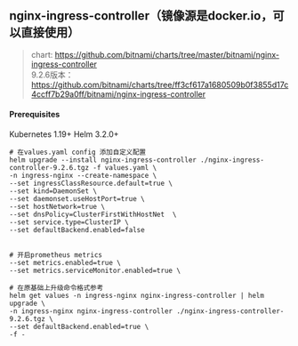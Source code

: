## nginx-ingress-controller（镜像源是docker.io，可以直接使用）

> chart: https://github.com/bitnami/charts/tree/master/bitnami/nginx-ingress-controller   \
> 9.2.6版本：https://github.com/bitnami/charts/tree/ff3cf617a1680509b0f3855d17c4ccff7b29a0ff/bitnami/nginx-ingress-controller
> 

#### Prerequisites
Kubernetes 1.19+
Helm 3.2.0+


```shell
# 在values.yaml config 添加自定义配置
helm upgrade --install nginx-ingress-controller ./nginx-ingress-controller-9.2.6.tgz -f values.yaml \
-n ingress-nginx --create-namespace \
--set ingressClassResource.default=true \
--set kind=DaemonSet \
--set daemonset.useHostPort=true \
--set hostNetwork=true \
--set dnsPolicy=ClusterFirstWithHostNet  \
--set service.type=ClusterIP \
--set defaultBackend.enabled=false


# 开启prometheus metrics
--set metrics.enabled=true \
--set metrics.serviceMonitor.enabled=true \

# 在原基础上升级命令格式参考
helm get values -n ingress-nginx nginx-ingress-controller | helm upgrade \
-n ingress-nginx nginx-ingress-controller ./nginx-ingress-controller-9.2.6.tgz \
--set defaultBackend.enabled=true \
-f -
```
